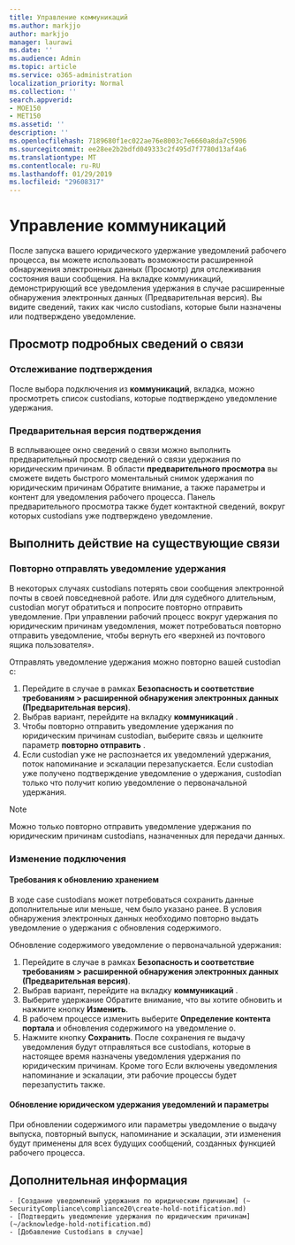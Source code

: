 ```yaml
---
title: Управление коммуникаций
ms.author: markjjo
author: markjjo
manager: laurawi
ms.date: ''
ms.audience: Admin
ms.topic: article
ms.service: o365-administration
localization_priority: Normal
ms.collection: ''
search.appverid:
- MOE150
- MET150
ms.assetid: ''
description: ''
ms.openlocfilehash: 7189680f1ec022ae76e8003c7e6660a8da7c5906
ms.sourcegitcommit: ee28ee2b2bdfd049333c2f495d7f7780d13af4a6
ms.translationtype: MT
ms.contentlocale: ru-RU
ms.lasthandoff: 01/29/2019
ms.locfileid: "29608317"
---
```

# <a name="manage-communications"></a>Управление коммуникаций

После запуска вашего юридического удержание уведомлений рабочего процесса, вы можете использовать возможности расширенной обнаружения электронных данных (Просмотр) для отслеживания состояния ваши сообщения. На вкладке коммуникаций, демонстрирующий все уведомления удержания в случае расширенные обнаружения электронных данных (Предварительная версия). Вы видите сведений, таких как число custodians, которые были назначены или подтверждено уведомление.

## <a name="view-communication-details"></a>Просмотр подробных сведений о связи

### <a name="track-acknowledgements"></a>Отслеживание подтверждения

После выбора подключения из **коммуникаций**, вкладка, можно просмотреть список custodians, которые подтверждено уведомление удержания. 

### <a name="preview-acknowledgements"></a>Предварительная версия подтверждения

В всплывающее окно сведений о связи можно выполнить предварительный просмотр сведений о связи удержания по юридическим причинам. В области **предварительного просмотра** вы сможете видеть быстрого моментальный снимок удержания по юридическим причинам Обратите внимание, а также параметры и контент для уведомления рабочего процесса. Панель предварительного просмотра также будет контактной сведений, вокруг которых custodians уже подтверждено уведомление.

## <a name="taking-action-on-existing-communications"></a>Выполнить действие на существующие связи

### <a name="re-send-a-hold-notice"></a>Повторно отправлять уведомление удержания

В некоторых случаях custodians потерять свои сообщения электронной почты в своей повседневной работе. Или для судебного длительным, custodian могут обратиться и попросите повторно отправить уведомление. При управлении рабочий процесс вокруг удержания по юридическим причинам уведомления, может потребоваться повторно отправить уведомление, чтобы вернуть его «верхней из почтового ящика пользователя».

Отправлять уведомление удержания можно повторно вашей custodian с:
1. Перейдите в случае в рамках **Безопасность и соответствие требованиям > расширенной обнаружения электронных данных (Предварительная версия)**.
2. Выбрав вариант, перейдите на вкладку **коммуникаций** .
3. Чтобы повторно отправить уведомление удержания по юридическим причинам custodian, выберите связь и щелкните параметр **повторно отправить** .
4. Если custodian уже не распознается их уведомлений удержания, поток напоминание и эскалации перезапускается. Если custodian уже получено подтверждение уведомление о удержания, custodian только что получит копию уведомление о первоначальной удержания.

> [!NOTE]
> Можно только повторно отправить уведомление удержания по юридическим причинам custodians, назначенных для передачи данных. 

### <a name="edit-a-communication"></a>Изменение подключения

#### <a name="update-preservation-requirements"></a>Требования к обновлению хранением
  
В ходе case custodians может потребоваться сохранить данные дополнительные или меньше, чем было указано ранее. В условия обнаружения электронных данных необходимо повторно выдать уведомление о удержания с обновления содержимого.

Обновление содержимого уведомление о первоначальной удержания:

1. Перейдите в случае в рамках **Безопасность и соответствие требованиям > расширенной обнаружения электронных данных (Предварительная версия)**.
2. Выбрав вариант, перейдите на вкладку **коммуникаций** .
3. Выберите удержание Обратите внимание, что вы хотите обновить и нажмите кнопку **Изменить**.
4. В рабочем процессе изменить выберите **Определение контента портала** и обновления содержимого на уведомление о. 
5. Нажмите кнопку **Сохранить**. После сохранения re выдачу уведомления будут отправляться все custodians, которые в настоящее время назначены уведомления удержания по юридическим причинам. Кроме того Если включены уведомления напоминание и эскалации, эти рабочие процессы будет перезапустить также. 


#### <a name="update-legal-hold-notifications-and-settings"></a>Обновление юридическом удержания уведомлений и параметры

При обновлении содержимого или параметры уведомление о выдачу выпуска, повторный выпуск, напоминание и эскалации, эти изменения будут применены для всех будущих сообщений, созданных функцией рабочего процесса.

## <a name="related-information"></a>Дополнительная информация 

    - [Создание уведомлений удержания по юридическим причинам] (~ SecurityCompliance\compliance20\create-hold-notification.md)
    - [Подтвердить уведомление удержания по юридическим причинам] (~/acknowledge-hold-notification.md)
    - [Добавление Custodians в случае]